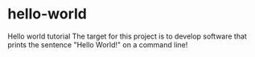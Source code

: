 hello-world
===========

Hello world tutorial
The target for this project is to develop software that prints the sentence "Hello World!" on a command line!

